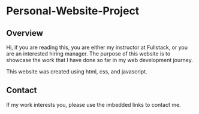 # Personal-Website-Project

## Overview

Hi, if you are reading this, you are either my instructor at Fullstack, or you are an interested hiring manager. The purpose of this website is to showcase the work that I have done so far in my web development journey.

This website was created using html, css, and javascript.

## Contact

If my work interests you, please use the imbedded links to contact me.
